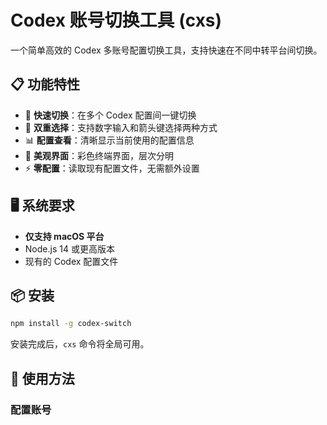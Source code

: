 # Codex 账号切换工具 (cxs)

一个简单高效的 Codex 多账号配置切换工具，支持快速在不同中转平台间切换。

## 📋 功能特性

- 🔄 **快速切换**：在多个 Codex 配置间一键切换
- 🎯 **双重选择**：支持数字输入和箭头键选择两种方式
- 📊 **配置查看**：清晰显示当前使用的配置信息
- 🎨 **美观界面**：彩色终端界面，层次分明
- ⚡ **零配置**：读取现有配置文件，无需额外设置

## 🖥️ 系统要求

- **仅支持 macOS 平台**
- Node.js 14 或更高版本
- 现有的 Codex 配置文件

## 📦 安装

```bash
npm install -g codex-switch
```

安装完成后，`cxs` 命令将全局可用。

## 🚀 使用方法

### 配置账号

首先在 `~/.codex/apiConfig.json` 中配置你的账号信息：

```json
[
  {
    "name": "账号名称1",
    "OPENAI_API_KEY": "your-api-key-1",
    "config": {
      "model_providers": "provider1",
      "name": "账号名称1",
      "base_url": "https://api1.example.com/v1",
      "wire_api": "responses",
      "env_key": "provider1"
    }
  },
  {
    "name": "账号名称2",
    "OPENAI_API_KEY": "your-api-key-2",
    "config": {
      "model_providers": "provider2",
      "name": "账号名称2",
      "base_url": "https://api2.example.com/v1",
      "wire_api": "responses",
      "env_key": "provider2"
    }
  }
]
```

### 命令列表

#### 查看和切换账号
```bash
cxs list
```

显示所有可用账号，支持两种选择方式：
- **数字输入**：直接输入 1、2、3 等快速选择
- **箭头键选择**：使用上下键移动，回车确认
- **取消操作**：输入 0 或选择取消选项

#### 查看当前配置
```bash
cxs current
```

以 TOML 格式显示当前的配置信息，包括：
- API Key 信息 (来自 auth.json)
- 模型配置信息 (来自 config.toml)

#### 显示帮助
```bash
cxs help
```

显示所有可用命令和使用说明。

## 🎨 界面预览

### 账号选择界面
```
🎯 选择方式:
  • 输入数字 (1-2) 快速选择
  • 使用上下键移动并回车确认
  • 输入 0 取消操作

? 请选择要切换的账号:

  1) ● duck (当前) │ sk-xxxx...xxxx │ https://api1.example.com/v1
  2) ○ playcode │ sk-yyyy...yyyy │ https://api2.example.com/v1
     ────────────────────────────────────────
  3) ✖ 取消操作
```

### 当前配置显示
```
🔑 auth.json ━━━━━━━━━━━━━━━━━━━━━━━━━━━━━━━━━━━━━

OPENAI_API_KEY = "sk-your-actual-key"

⚙️  config.toml ━━━━━━━━━━━━━━━━━━━━━━━━━━━━━━━━━━━

model_provider = "your-provider"
model = "gpt-4"
model_reasoning_effort = "high"
disable_response_storage = true

[model_providers.your-provider]
name = "your-provider"
base_url = "https://api.example.com/v1"
wire_api = "responses"
env_key = "your-provider"
```

## 📁 文件说明

工具会自动管理以下配置文件：

- `~/.codex/apiConfig.json` - 账号配置文件（需手动创建）
- `~/.codex/auth.json` - API 密钥文件（自动更新）
- `~/.codex/config.toml` - Codex 配置文件（自动更新）

## ⚠️ 注意事项

1. **仅支持 macOS 平台**
2. 确保 `~/.codex/` 目录存在
3. 手动创建和维护 `apiConfig.json` 文件
4. 切换前请确保目标配置信息正确
5. 工具会保留现有配置文件格式，仅更新相关字段

## 🔧 项目信息

- **包名**：codex-switch
- **版本**：1.0.0
- **语言**：Node.js
- **依赖**：inquirer, chalk, @iarna/toml, fs-extra
- **许可**：ISC

## 📞 支持

如遇问题或需要帮助，请检查：
1. 是否已正确安装：`npm list -g codex-switch`
2. 配置文件格式是否正确
3. 文件权限是否足够
4. Node.js 版本是否满足要求

如需卸载：
```bash
npm uninstall -g codex-switch
```

---

**注意：此工具仅在 macOS 平台测试通过，不保证其他操作系统的兼容性。**